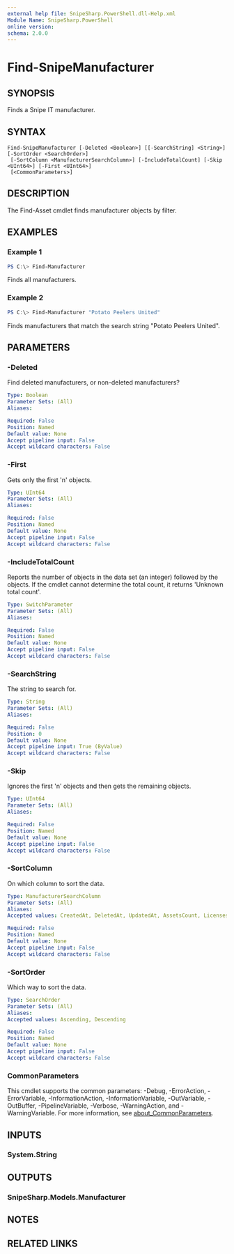 ```yaml
---
external help file: SnipeSharp.PowerShell.dll-Help.xml
Module Name: SnipeSharp.PowerShell
online version:
schema: 2.0.0
---
```


# Find-SnipeManufacturer

## SYNOPSIS
Finds a Snipe IT manufacturer.

## SYNTAX

```
Find-SnipeManufacturer [-Deleted <Boolean>] [[-SearchString] <String>] [-SortOrder <SearchOrder>]
 [-SortColumn <ManufacturerSearchColumn>] [-IncludeTotalCount] [-Skip <UInt64>] [-First <UInt64>]
 [<CommonParameters>]
```

## DESCRIPTION
The Find-Asset cmdlet finds manufacturer objects by filter.

## EXAMPLES

### Example 1
```powershell
PS C:\> Find-Manufacturer
```

Finds all manufacturers.

### Example 2
```powershell
PS C:\> Find-Manufacturer "Potato Peelers United"
```

Finds manufacturers that match the search string "Potato Peelers United".

## PARAMETERS

### -Deleted
Find deleted manufacturers, or non-deleted manufacturers?

```yaml
Type: Boolean
Parameter Sets: (All)
Aliases:

Required: False
Position: Named
Default value: None
Accept pipeline input: False
Accept wildcard characters: False
```

### -First
Gets only the first 'n' objects.

```yaml
Type: UInt64
Parameter Sets: (All)
Aliases:

Required: False
Position: Named
Default value: None
Accept pipeline input: False
Accept wildcard characters: False
```

### -IncludeTotalCount
Reports the number of objects in the data set (an integer) followed by the objects.
If the cmdlet cannot determine the total count, it returns 'Unknown total count'.

```yaml
Type: SwitchParameter
Parameter Sets: (All)
Aliases:

Required: False
Position: Named
Default value: None
Accept pipeline input: False
Accept wildcard characters: False
```

### -SearchString
The string to search for.

```yaml
Type: String
Parameter Sets: (All)
Aliases:

Required: False
Position: 0
Default value: None
Accept pipeline input: True (ByValue)
Accept wildcard characters: False
```

### -Skip
Ignores the first 'n' objects and then gets the remaining objects.

```yaml
Type: UInt64
Parameter Sets: (All)
Aliases:

Required: False
Position: Named
Default value: None
Accept pipeline input: False
Accept wildcard characters: False
```

### -SortColumn
On which column to sort the data.

```yaml
Type: ManufacturerSearchColumn
Parameter Sets: (All)
Aliases:
Accepted values: CreatedAt, DeletedAt, UpdatedAt, AssetsCount, LicensesCount, ComponentsCount, ConsumablesCount, SupportEmailAddress, SupportPhoneNumber, SupportUrl, Url, Name, Image, Id

Required: False
Position: Named
Default value: None
Accept pipeline input: False
Accept wildcard characters: False
```

### -SortOrder
Which way to sort the data.

```yaml
Type: SearchOrder
Parameter Sets: (All)
Aliases:
Accepted values: Ascending, Descending

Required: False
Position: Named
Default value: None
Accept pipeline input: False
Accept wildcard characters: False
```

### CommonParameters
This cmdlet supports the common parameters: -Debug, -ErrorAction, -ErrorVariable, -InformationAction, -InformationVariable, -OutVariable, -OutBuffer, -PipelineVariable, -Verbose, -WarningAction, and -WarningVariable. For more information, see [about_CommonParameters](http://go.microsoft.com/fwlink/?LinkID=113216).

## INPUTS

### System.String

## OUTPUTS

### SnipeSharp.Models.Manufacturer

## NOTES

## RELATED LINKS
